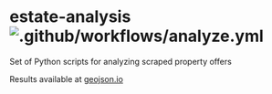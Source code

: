 # estate-analysis ![.github/workflows/analyze.yml](https://github.com/emkor/estate-analysis/workflows/.github/workflows/analyze.yml/badge.svg?branch=master)
Set of Python scripts for analyzing scraped property offers

Results available at [geojson.io](http://geojson.io/#id=gist:emkor/51ce817d1bca483b3bd0532b8e00233c&map=10/51.1737/16.8819)